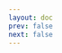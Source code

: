 ```yaml
---
layout: doc
prev: false
next: false
---
```


<CustomItemBox :item="{
  name: '开锁器',
  icon: '/wiki/item/lockpick.png',
  type: '素材',
  description: '',
  params: {
    stack: 5,
    durability: -1 
  },
  obtain: {
    found: [],
    npc: [],
    shop: [],
    gardening: []
  }
}" />
